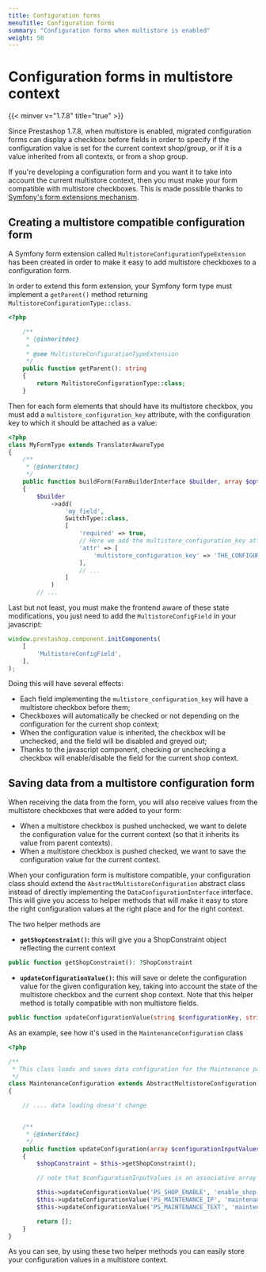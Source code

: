 ```yaml
---
title: Configuration forms
menuTitle: Configuration forms
summary: "Configuration forms when multistore is enabled"
weight: 50
---
```


# Configuration forms in multistore context
{{< minver v="1.7.8" title="true" >}}

Since Prestashop 1.7.8, when multistore is enabled, migrated configuration forms can display a checkbox before fields in order to specify if the configuration value is set for the current context shop/group, or if it is a value inherited from all contexts, or from a shop group.

If you're developing a configuration form and you want it to take into account the current multistore context, then you must make your form compatible with multistore checkboxes. This is made possible thanks to [Symfony's form extensions mechanism](https://symfony.com/doc/3.4/form/create_form_type_extension.html).



## Creating a multistore compatible configuration form

A Symfony form extension called `MultistoreConfigurationTypeExtension` has been created in order to make it easy to add multistore checkboxes to a configuration form.

In order to extend this form extension, your Symfony form type must implement a `getParent()` method returning `MultistoreConfigurationType::class`.

```php
<?php

    /**
     * {@inheritdoc}
     *
     * @see MultistoreConfigurationTypeExtension
     */
    public function getParent(): string
    {
        return MultistoreConfigurationType::class;
    }
```

Then for each form elements that should have its multistore checkbox, you must add a `multistore_configuration_key` attribute, with the configuration key to which it should be attached as a value:

```php
<?php
class MyFormType extends TranslatorAwareType
{
    /**
     * {@inheritdoc}
     */
    public function buildForm(FormBuilderInterface $builder, array $options)
    {
        $builder
            ->add(
                'my_field',
                SwitchType::class,
                [
                    'required' => true,
                    // Here we add the multistore_configuration_key attribute with the configuration key it is linked to.
                    'attr' => [
                        'multistore_configuration_key' => 'THE_CONFIGURATION_KEY',
                    ],
                    // ...
                ]
            )
        // ...

```

Last but not least, you must make the frontend aware of these state modifications, you just need to add the `MultistoreConfigField` in your javascript:

```js
window.prestashop.component.initComponents(
    [
        'MultistoreConfigField',
    ],
);
````



Doing this will have several effects:

- Each field implementing the `multistore_configuration_key` will have a multistore checkbox before them;
- Checkboxes will automatically be checked or not depending on the configuration for the current shop context;
- When the configuration value is inherited, the checkbox will be unchecked, and the field will be disabled and greyed out;
- Thanks to the javascript component, checking or unchecking a checkbox will enable/disable the field for the current shop context.


## Saving data from a multistore configuration form

When receiving the data from the form, you will also receive values from the multistore checkboxes that were added to your form:

- When a multistore checkbox is pushed unchecked, we want to delete the configuration value for the current context (so that it inherits its value from parent contexts).
- When a multistore checkbox is pushed checked, we want to save the configuration value for the current context.

When your configuration form is multistore compatible, your configuration class should extend the `AbstractMultistoreConfiguration` abstract class instead of directly implementing the `DataConfigurationInterface` interface. This will give you access to helper methods that will make it easy to store the right configuration values at the right place and for the right context.

The two helper methods are

- **`getShopConstraint()`:** this will give you a ShopConstraint object reflecting the current context
```php
public function getShopConstraint(): ?ShopConstraint
```
- **`updateConfigurationValue()`:** this will save or delete the configuration value for the given configuration key, taking into account the state of the multistore checkbox and the current shop context. Note that this helper method is totally compatible with non multistore fields.
```php
public function updateConfigurationValue(string $configurationKey, string $fieldName, array $input, ?ShopConstraint $shopConstraint, array $options = []): void
```

As an example, see how it's used in the `MaintenanceConfiguration` class

```php
<?php

/**
 * This class loads and saves data configuration for the Maintenance page.
 */
class MaintenanceConfiguration extends AbstractMultistoreConfiguration
{

    // .... data loading doesn't change


    /**
     * {@inheritdoc}
     */
    public function updateConfiguration(array $configurationInputValues)
    {
        $shopConstraint = $this->getShopConstraint();

        // note that $configurationInputValues is an associative array where keys are field names and values are field values, it's the data coming from the form

        $this->updateConfigurationValue('PS_SHOP_ENABLE', 'enable_shop', $configurationInputValues, $shopConstraint);
        $this->updateConfigurationValue('PS_MAINTENANCE_IP', 'maintenance_ip', $configurationInputValues, $shopConstraint);
        $this->updateConfigurationValue('PS_MAINTENANCE_TEXT', 'maintenance_text', $configurationInputValues, $shopConstraint, ['html' => true]);

        return [];
    }
}
```

As you can see, by using these two helper methods you can easily store your configuration values in a multistore context.

